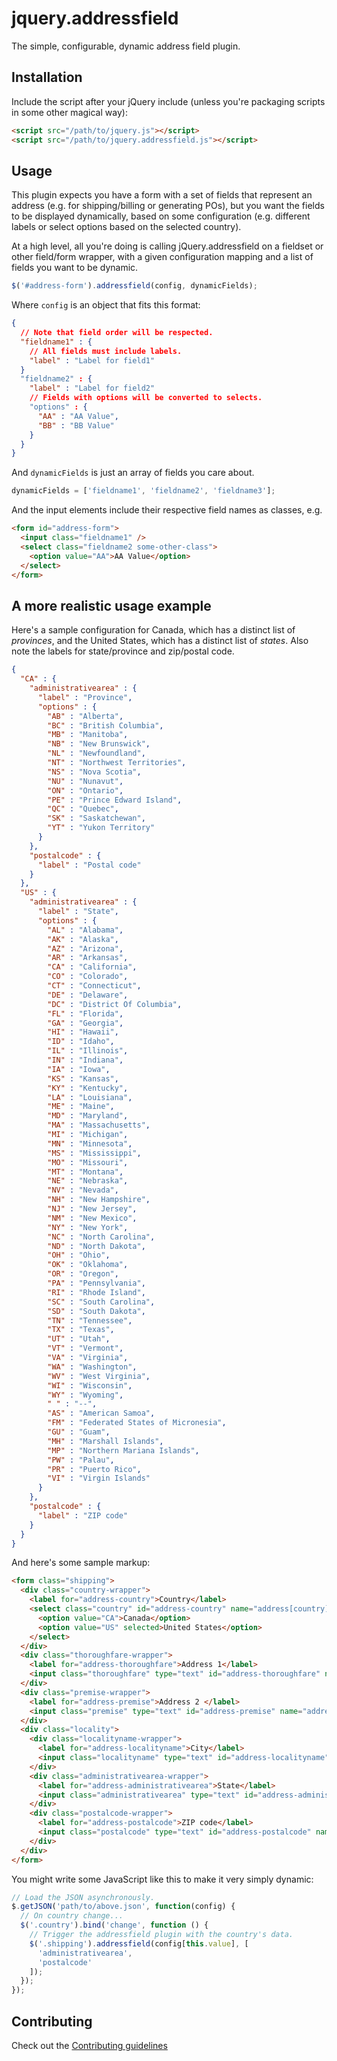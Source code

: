 # jquery.addressfield

The simple, configurable, dynamic address field plugin.

## Installation
Include the script after your jQuery include (unless you're packaging scripts
in some other magical way):

```html
<script src="/path/to/jquery.js"></script>
<script src="/path/to/jquery.addressfield.js"></script>
```

## Usage
This plugin expects you have a form with a set of fields that represent an
address (e.g. for shipping/billing or generating POs), but you want the fields
to be displayed dynamically, based on some configuration (e.g. different labels
or select options based on the selected country).

At a high level, all you're doing is calling jQuery.addressfield on a fieldset
or other field/form wrapper, with a given configuration mapping and a list of
fields you want to be dynamic.

```javascript
$('#address-form').addressfield(config, dynamicFields);
```

Where `config` is an object that fits this format:

```json
{
  // Note that field order will be respected.
  "fieldname1" : {
    // All fields must include labels.
    "label" : "Label for field1"
  }
  "fieldname2" : {
    "label" : "Label for field2"
    // Fields with options will be converted to selects.
    "options" : {
      "AA" : "AA Value",
      "BB" : "BB Value"
    }
  }
}
```

And `dynamicFields` is just an array of fields you care about.

```javascript
dynamicFields = ['fieldname1', 'fieldname2', 'fieldname3'];
```

And the input elements include their respective field names as classes, e.g.

```html
<form id="address-form">
  <input class="fieldname1" />
  <select class="fieldname2 some-other-class">
    <option value="AA">AA Value</option>
  </select>
</form>
```


## A more realistic usage example
Here's a sample configuration for Canada, which has a distinct list of
_provinces_, and the United States, which has a distinct list of _states_. Also
note the labels for state/province and zip/postal code.

```json
{
  "CA" : {
    "administrativearea" : {
      "label" : "Province",
      "options" : {
        "AB" : "Alberta",
        "BC" : "British Columbia",
        "MB" : "Manitoba",
        "NB" : "New Brunswick",
        "NL" : "Newfoundland",
        "NT" : "Northwest Territories",
        "NS" : "Nova Scotia",
        "NU" : "Nunavut",
        "ON" : "Ontario",
        "PE" : "Prince Edward Island",
        "QC" : "Quebec",
        "SK" : "Saskatchewan",
        "YT" : "Yukon Territory"
      }
    },
    "postalcode" : {
      "label" : "Postal code"
    }
  },
  "US" : {
    "administrativearea" : {
      "label" : "State",
      "options" : {
        "AL" : "Alabama",
        "AK" : "Alaska",
        "AZ" : "Arizona",
        "AR" : "Arkansas",
        "CA" : "California",
        "CO" : "Colorado",
        "CT" : "Connecticut",
        "DE" : "Delaware",
        "DC" : "District Of Columbia",
        "FL" : "Florida",
        "GA" : "Georgia",
        "HI" : "Hawaii",
        "ID" : "Idaho",
        "IL" : "Illinois",
        "IN" : "Indiana",
        "IA" : "Iowa",
        "KS" : "Kansas",
        "KY" : "Kentucky",
        "LA" : "Louisiana",
        "ME" : "Maine",
        "MD" : "Maryland",
        "MA" : "Massachusetts",
        "MI" : "Michigan",
        "MN" : "Minnesota",
        "MS" : "Mississippi",
        "MO" : "Missouri",
        "MT" : "Montana",
        "NE" : "Nebraska",
        "NV" : "Nevada",
        "NH" : "New Hampshire",
        "NJ" : "New Jersey",
        "NM" : "New Mexico",
        "NY" : "New York",
        "NC" : "North Carolina",
        "ND" : "North Dakota",
        "OH" : "Ohio",
        "OK" : "Oklahoma",
        "OR" : "Oregon",
        "PA" : "Pennsylvania",
        "RI" : "Rhode Island",
        "SC" : "South Carolina",
        "SD" : "South Dakota",
        "TN" : "Tennessee",
        "TX" : "Texas",
        "UT" : "Utah",
        "VT" : "Vermont",
        "VA" : "Virginia",
        "WA" : "Washington",
        "WV" : "West Virginia",
        "WI" : "Wisconsin",
        "WY" : "Wyoming",
        " " : "--",
        "AS" : "American Samoa",
        "FM" : "Federated States of Micronesia",
        "GU" : "Guam",
        "MH" : "Marshall Islands",
        "MP" : "Northern Mariana Islands",
        "PW" : "Palau",
        "PR" : "Puerto Rico",
        "VI" : "Virgin Islands"
      }
    },
    "postalcode" : {
      "label" : "ZIP code"
    }
  }
}
```

And here's some sample markup:

```html
<form class="shipping">
  <div class="country-wrapper">
    <label for="address-country">Country</label>
    <select class="country" id="address-country" name="address[country]">
      <option value="CA">Canada</option>
      <option value="US" selected>United States</option>
    </select>
  </div>
  <div class="thoroughfare-wrapper">
    <label for="address-thoroughfare">Address 1</label>
    <input class="thoroughfare" type="text" id="address-thoroughfare" name="address[thoroughfare]" value="">
  </div>
  <div class="premise-wrapper">
    <label for="address-premise">Address 2 </label>
    <input class="premise" type="text" id="address-premise" name="address[premise]" value="">
  </div>
  <div class="locality">
    <div class="localityname-wrapper">
      <label for="address-localityname">City</label>
      <input class="localityname" type="text" id="address-localityname" name="address[localityname]" value="">
    </div>
    <div class="administrativearea-wrapper">
      <label for="address-administrativearea">State</label>
      <input class="administrativearea" type="text" id="address-administrativearea" name="address[administrativearea]" value="">
    </div>
    <div class="postalcode-wrapper">
      <label for="address-postalcode">ZIP code</label>
      <input class="postalcode" type="text" id="address-postalcode" name="address[postalcode]" value="">
    </div>
  </div>
</form>
```

You might write some JavaScript like this to make it very simply dynamic:
```javascript
// Load the JSON asynchronously.
$.getJSON('path/to/above.json', function(config) {
  // On country change...
  $('.country').bind('change', function () {
    // Trigger the addressfield plugin with the country's data.
    $('.shipping').addressfield(config[this.value], [
      'administrativearea',
      'postalcode'
    ]);
  });
});
```


## Contributing
Check out the [Contributing guidelines](CONTRIBUTING.md)
